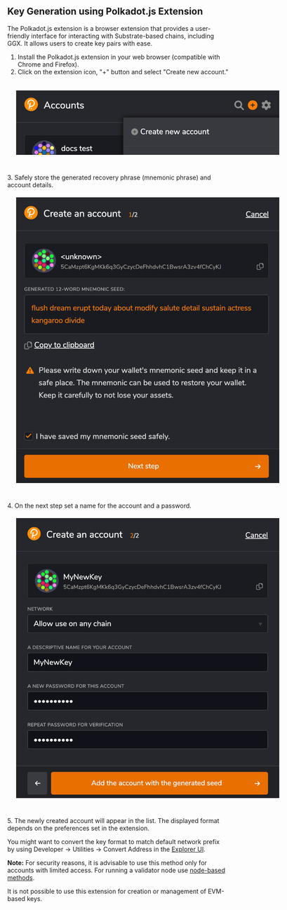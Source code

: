 ## Key Generation using Polkadot.js Extension

The Polkadot.js extension is a browser extension that provides a user-friendly interface for interacting with Substrate-based chains, including GGX. It allows users to create key pairs with ease.

1. Install the Polkadot.js extension in your web browser (compatible with Chrome and Firefox).
2. Click on the extension icon, "+" button  and select "Create new account."
<div align="center">
  <img src="../../assets/keys/polkadot-js-ext-create.png" alt="Polkadot.js extension" style="max-width: 600px; margin: 20px 20px 40px 20px;" />
</div>
3. Safely store the generated recovery phrase (mnemonic phrase) and account details.
<div align="center">
  <img src="../../assets/keys/polkadot-js-ext-seed.png" alt="Polkadot.js seed" style="max-width: 600px; margin: 20px 20px 40px 20px;" />
</div>
4. On the next step set a name for the account and a password.
<div align="center">
  <img src="../../assets/keys/polkadot-js-ext-password.png" alt="Polkadot.js account" style="max-width: 600px; margin: 20px 20px 40px 20px;" />
</div>
5. The newly created account will appear in the list. The displayed format depends on the preferences set in the extension.

You might want to convert the key format to match default network prefix by using Developer -> Utilities -> Convert Address in the [Explorer UI](https://testnet.sydney.ggxchain.io/).

**Note:** For security reasons, it is advisable to use this method only for accounts with limited access. For running a validator node use [node-based methods](node-create-keys.md).

It is not possible to use this extension for creation or management of EVM-based keys.
